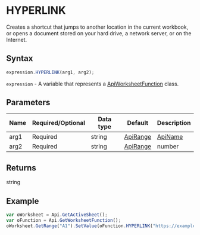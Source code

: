# HYPERLINK

Creates a shortcut that jumps to another location in the current workbook, or opens a document stored on your hard drive, a network server, or on the Internet.

## Syntax

```javascript
expression.HYPERLINK(arg1, arg2);
```

`expression` - A variable that represents a [ApiWorksheetFunction](../ApiWorksheetFunction.md) class.

## Parameters

| **Name** | **Required/Optional** | **Data type** | **Default** | **Description** |
| ------------- | ------------- | ------------- | ------------- | ------------- |
| arg1 | Required | string | [ApiRange](../../ApiRange/ApiRange.md) | [ApiName](../../ApiName/ApiName.md) |  | The text giving the path and file name to the document to be opened, a hard drive location, UNC address, or URL path. |
| arg2 | Required | string | [ApiRange](../../ApiRange/ApiRange.md) | number | [ApiName](../../ApiName/ApiName.md) |  | Text or a number that is displayed in the cell. If omitted, the cell displays the link location text. |

## Returns

string

## Example



```javascript
var oWorksheet = Api.GetActiveSheet();
var oFunction = Api.GetWorksheetFunction();
oWorksheet.GetRange("A1").SetValue(oFunction.HYPERLINK("https://example.com/files/example.xlsx", "Click here"));
```
